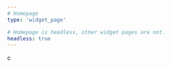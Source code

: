 ```yaml
---
# Homepage
type: 'widget_page'

# Homepage is headless, other widget pages are not.
headless: true
---
```


c